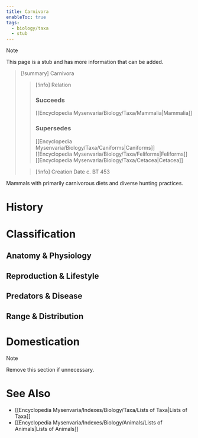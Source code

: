 ```yaml
---
title: Carnivora
enableToc: true
tags:
  - biology/taxa
  - stub
---
```


> [!note]
> This page is a stub and has more information that can be added.

> [!summary] Carnivora
> > [!info] Relation
> > ### Succeeds
> > [[Encyclopedia Mysenvaria/Biology/Taxa/Mammalia|Mammalia]]
> > ### Supersedes
> > [[Encyclopedia Mysenvaria/Biology/Taxa/Caniforms|Caniforms]]
> > [[Encyclopedia Mysenvaria/Biology/Taxa/Feliforms|Feliforms]]
> > [[Encyclopedia Mysenvaria/Biology/Taxa/Cetacea|Cetacea]]
>
> > [!info] Creation Date
> > c. BT 453

Mammals with primarily carnivorous diets and diverse hunting practices.
# History

# Classification
## Anatomy & Physiology

## Reproduction & Lifestyle

## Predators & Disease

## Range & Distribution

# Domestication

> [!note]
> Remove this section if unnecessary.
# See Also
- [[Encyclopedia Mysenvaria/Indexes/Biology/Taxa/Lists of Taxa|Lists of Taxa]]
- [[Encyclopedia Mysenvaria/Indexes/Biology/Animals/Lists of Animals|Lists of Animals]]